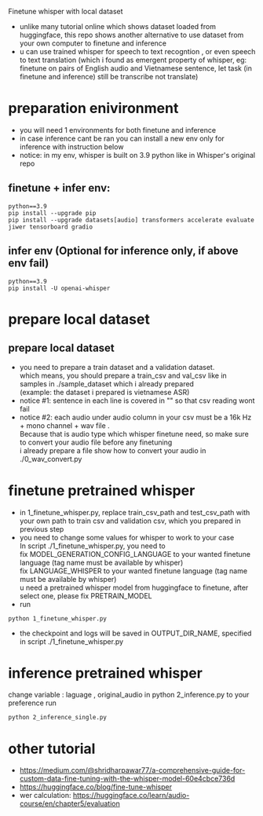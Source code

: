 Finetune whisper with local dataset 
- unlike many tutorial online which shows dataset loaded from huggingface, this repo shows another alternative to use dataset from your own computer to finetune and inference
- u can use trained whisper for speech to text recogntion , or even speech to text translation (which i found as emergent property of whisper, eg: finetune on pairs of English audio and Vietnamese sentence, let task (in finetune and inference) still be transcribe not translate)
# preparation enivironment
- you will need 1 environments for both finetune and inference 
- in case inference cant be ran you can install a new env only for inference with instruction below 
- notice: in my env, whisper is built on 3.9 python like in Whisper's original repo 
## finetune + infer env:
```
python==3.9 
pip install --upgrade pip
pip install --upgrade datasets[audio] transformers accelerate evaluate jiwer tensorboard gradio
```
## infer env (Optional for inference only, if above env fail)
```
python==3.9
pip install -U openai-whisper
```

# prepare local dataset 
## prepare local dataset 
- you need to prepare a train dataset and a validation dataset. <br>
which means, you should prepare a train_csv and val_csv like in samples in ./sample_dataset which i already prepared <br>
(example: the dataset i prepared is vietnamese ASR) <br>
- notice #1: sentence in each line is covered in "" so that csv reading wont fail
- notice #2: each audio under audio column in your csv must be a 16k Hz + mono channel + wav file . <br>
Because that is audio type which whisper finetune need, so make sure to convert your audio file before any finetuning <br>
i already prepare a file show how to convert your audio in ./0_wav_convert.py
# finetune pretrained whisper 
- in 1_finetune_whisper.py, replace train_csv_path and test_csv_path with your own path to train csv and validation csv, which you prepared in previous step
- you need to change some values for whisper to work to your case <br>
In script ./1_finetune_whisper.py, you need to<br>
fix MODEL_GENERATION_CONFIG_LANGUAGE to your wanted finetune language (tag name must be available by whisper)<br>
fix LANGUAGE_WHISPER to your wanted finetune language (tag name must be available by whisper)<br>
u need a pretrained whisper model from huggingface to finetune, after select one, please fix PRETRAIN_MODEL
- run
```
python 1_finetune_whisper.py
```
- the checkpoint and logs will be saved in OUTPUT_DIR_NAME, specified in script ./1_finetune_whisper.py
# inference pretrained whisper
change variable : laguage , original_audio in python 2_inference.py to your preference
run 
```
python 2_inference_single.py
```


# other tutorial 
- https://medium.com/@shridharpawar77/a-comprehensive-guide-for-custom-data-fine-tuning-with-the-whisper-model-60e4cbce736d
- https://huggingface.co/blog/fine-tune-whisper
- wer calculation: https://huggingface.co/learn/audio-course/en/chapter5/evaluation